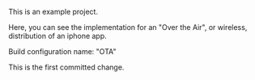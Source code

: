 This is an example project.

Here, you can see the implementation for an "Over the Air", or wireless, distribution of an iphone app.

Build configuration name: "OTA"

This is the first committed change.